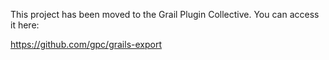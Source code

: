 This project has been moved to the Grail Plugin Collective. You can access it here:

https://github.com/gpc/grails-export
